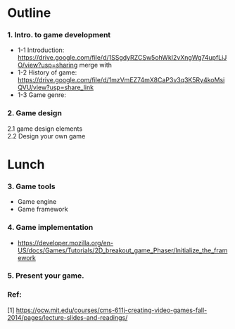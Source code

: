 # Outline
### 1. Intro. to game development
   - 1-1 Introduction: https://drive.google.com/file/d/1SSgdyRZCSw5ohWkI2vXngWg74upfLiJO/view?usp=sharing merge with
   - 1-2 History of game: https://drive.google.com/file/d/1mzVmEZ74mX8CaP3v3q3K5Ry4koMsiQVU/view?usp=share_link <br/>
   - 1-3 Game genre:  <br/>
   
### 2. Game design <br/>
 2.1 game design elements <br/>
 2.2 Design your own game <br/>

# Lunch

### 3. Game tools <br/>
   - Game engine
   - Game framework
### 4. Game implementation
   - https://developer.mozilla.org/en-US/docs/Games/Tutorials/2D_breakout_game_Phaser/Initialize_the_framework
### 5. Present your game.

### Ref:
[1] https://ocw.mit.edu/courses/cms-611j-creating-video-games-fall-2014/pages/lecture-slides-and-readings/
